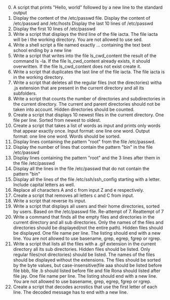 0. A script that prints "Hello, world" followed by a new line to the standard output
2. Display the content of the /etc/passwd file.
Display the content of /etc/passwd and /etc/hosts
Display the last 10 lines of /etc/passwd
5. Display the first 10 lines of /etc/passwd
6. Write a script that displays the third line of the file iacta. The file iacta will be i the working directory. You are not allowed to use sed.
7. Write a shell script a file named exactly ... containing the text best school ending by a new line
8. Write a script that writes into the file ls_cwd_content the result of the command ls -la. If the file ls_cwd_content already exists, it should overwritten. If the file ls_cwd_content does not exist create it.
9. Write a script that duplicates the last line of the file iacta. The file iacta is in the working directory.
10. Write a script that deletes all the regular files (not the directories) witha .js extension that are present in the current directory and all its subfolders.
11. Write a script that counts the number of directories and subdirectories in the current directory. The current and parent directories should not be taken into account. Hidden directories should be counted.
12. Create a script that displays 10 newest files in the current directory. One file per line. Sorted from newest to oldest.
13. Create a script that takes a list of words as input and prints only words that appear exactly once. Input format: one line one word. Output format: one line one word. Words should be sorted.
14. Display lines containing the pattern "root" from the file /etc/passwd.
15. Display the number of lines that contain the pattern "bin" in the file /etc/passwd
16. Display lines containing the pattern "root" and the 3 lines after them in the file /etc/passwd
16. Display all the lines in the file /etc/passwd that do not contain the pattern "bin"
18. Display all the lines of the file /etc/ssh/ssh_config starting with a letter. Include capital letters as well.
19. Replace all characters A and c from input Z and e respectively.
20. Create a script that removes all letters c and C from input.
21. Write a script that reverse its input.
22. Write a script that displays all users and their home directories, sorted by users. Based on the /etc/passwd file.
Re-attempt of 7.
Reattempt of 7
23. Write a command that finds all the empty files and directories in the current directory and all sub directories. Only the names of the files and directories should be displayed(not the entire path). Hidden files should be displayed. One file name per line. The listing should end with a new line. You are not allowed to use basename, grep, egrep, fgrep or rgrep.  
24. Write a script that lists all the files with a .gif extension in the current directory all its sub directories. Hidden files should be listed. Only regular files(not directories) should be listed. The names of the files should be displayed without the extensions. The files should be sorted by the byte values, but case-insensitive(file aaa should be listed before file bbb, file .b should listed before file and file Rona should listed after file jay. One file name per line. The listing should end with a new line. You are not allowed to use basename, grep, egrep, fgrep or rgrep.
25. Create a script that decodes acrostics that use the first letter of each line. The decoded message has to end with a new line.
